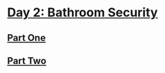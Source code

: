 # [Day 2: Bathroom Security](https://adventofcode.com/2016/day/2)

## [Part One](https://adventofcode.com/2016/day/2#part1)

## [Part Two](https://adventofcode.com/2016/day/2#part2)
